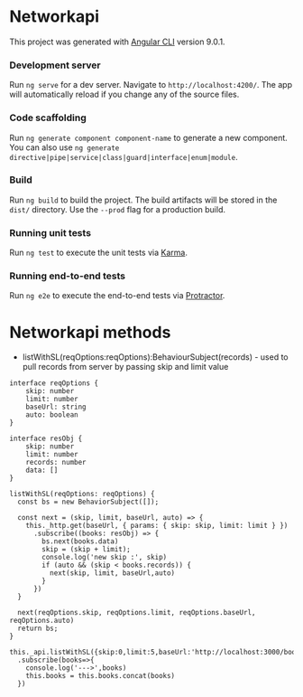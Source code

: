 # Networkapi

This project was generated with [Angular CLI](https://github.com/angular/angular-cli) version 9.0.1.

### Development server

Run `ng serve` for a dev server. Navigate to `http://localhost:4200/`. The app will automatically reload if you change any of the source files.

### Code scaffolding

Run `ng generate component component-name` to generate a new component. You can also use `ng generate directive|pipe|service|class|guard|interface|enum|module`.

### Build

Run `ng build` to build the project. The build artifacts will be stored in the `dist/` directory. Use the `--prod` flag for a production build.

### Running unit tests

Run `ng test` to execute the unit tests via [Karma](https://karma-runner.github.io).

### Running end-to-end tests

Run `ng e2e` to execute the end-to-end tests via [Protractor](http://www.protractortest.org/).

# Networkapi methods

* listWithSL(reqOptions:reqOptions):BehaviourSubject(records) - used to pull records from server by passing skip and limit value
```
interface reqOptions {
	skip: number
	limit: number
	baseUrl: string
	auto: boolean
}
```

```
interface resObj {
	skip: number
	limit: number
	records: number
	data: []
}
```

```
listWithSL(reqOptions: reqOptions) {
  const bs = new BehaviorSubject([]);

  const next = (skip, limit, baseUrl, auto) => {
    this._http.get(baseUrl, { params: { skip: skip, limit: limit } })
      .subscribe((books: resObj) => {
        bs.next(books.data)
        skip = (skip + limit);
        console.log('new skip :', skip)
        if (auto && (skip < books.records)) {
          next(skip, limit, baseUrl,auto)
        }
      })
  }

  next(reqOptions.skip, reqOptions.limit, reqOptions.baseUrl, reqOptions.auto)
  return bs;
}
```

```
this._api.listWithSL({skip:0,limit:5,baseUrl:'http://localhost:3000/books',auto:false})
  .subscribe(books=>{
    console.log('--->',books)
    this.books = this.books.concat(books)
  })
```

